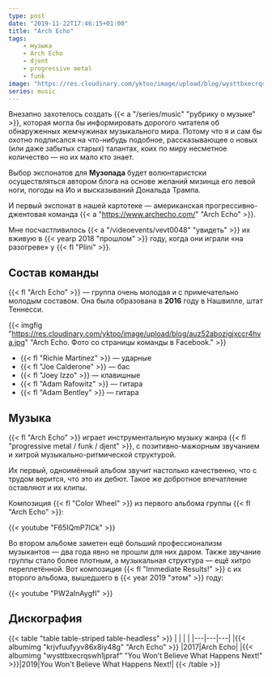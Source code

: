 ```yaml
---
type: post
date: "2019-11-22T17:46:15+01:00"
title: "Arch Echo"
tags:
    - музыка
    - Arch Echo
    - djent
    - progressive metal
    - funk
image: "https://res.cloudinary.com/yktoo/image/upload/blog/wysttbxecrqswh1jpraf.jpg"
series: music
---
```


Внезапно захотелось создать {{< a "/series/music" "рубрику о музыке" >}}, которая могла бы информировать дорогого читателя об обнаруженных жемчужинах музыкального мира. Потому что я и сам бы охотно подписался на что-нибудь подобное, рассказывающее о новых (или даже забытых старых) талантах, коих по миру несметное количество — но их мало кто знает.

Выбор экспонатов для **Музопада** будет волюнтаристски осуществляться автором блога на основе желаний мизинца его левой ноги, погоды на Ио и высказываний Дональда Трампа.

И первый экспонат в нашей картотеке — американская прогрессивно-джентовая команда {{< a "https://www.archecho.com/" "Arch Echo" >}}.

<!--more-->

Мне посчастливилось {{< a "/videoevents/vevt0048" "увидеть" >}} их вживую в {{< yearp 2018 "прошлом" >}} году, когда они играли «на разогреве» у {{< fl "Plini" >}}.

## Состав команды

{{< fl "Arch Echo" >}} — группа очень молодая и с примечательно молодым составом. Она была образована в **2016** году в Нашвилле, штат Теннесси.

{{< imgfig "https://res.cloudinary.com/yktoo/image/upload/blog/auz52abozigjxccr4hva.jpg" "Arch Echo. Фото со страницы команды в Facebook." >}}

* {{< fl "Richie Martinez" >}} — ударные
* {{< fl "Joe Calderone" >}} — бас
* {{< fl "Joey Izzo" >}} — клавишные
* {{< fl "Adam Rafowitz" >}} — гитара
* {{< fl "Adam Bentley" >}} — гитара

## Музыка

{{< fl "Arch Echo" >}} играет инструментальную музыку жанра {{< fl "progressive metal / funk / djent" >}}, с позитивно-мажорным звучанием и хитрой музыкально-ритмической структурой.

Их первый, одноимённый альбом звучит настолько качественно, что с трудом верится, что это их дебют. Такое же добротное впечатление оставляют и их клипы.

Композиция {{< fl "Color Wheel" >}} из первого альбома группы {{< fl "Arch Echo" >}}:

{{< youtube "F65IQmP7lCk" >}}

Во втором альбоме заметен ещё больший профессионализм музыкантов — два года явно не прошли для них даром. Также звучание группы стало более плотным, а музыкальная структура — ещё хитро переплетённой. Вот композиция {{< fl "Immediate Results!" >}} с их второго альбома, вышедшего в {{< year 2019 "этом" >}} году:

{{< youtube "PW2aInAygfI" >}}

## Дискография

{{< table "table table-striped table-headless" >}}
|   |   |   |
|---|---|---|
|{{< albumimg "krjvfuufyyv86x8iy48g" "Arch Echo" >}}                           |2017|Arch Echo|
|{{< albumimg "wysttbxecrqswh1jpraf" "You Won't Believe What Happens Next!" >}}|2019|You Won't Believe What Happens Next!|
{{< /table >}}
